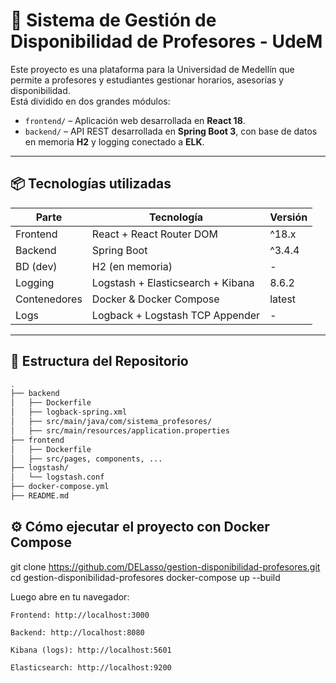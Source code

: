 # 📘 Sistema de Gestión de Disponibilidad de Profesores - UdeM

Este proyecto es una plataforma para la Universidad de Medellín que permite a profesores y estudiantes gestionar horarios, asesorías y disponibilidad.  
Está dividido en dos grandes módulos:

- `frontend/` – Aplicación web desarrollada en **React 18**.
- `backend/` – API REST desarrollada en **Spring Boot 3**, con base de datos en memoria **H2** y logging conectado a **ELK**.

---


## 📦 Tecnologías utilizadas

| Parte       | Tecnología                     | Versión     |
|-------------|--------------------------------|-------------|
| Frontend    | React + React Router DOM       | ^18.x       |
| Backend     | Spring Boot                    | ^3.4.4      |
| BD (dev)    | H2 (en memoria)                | -           |
| Logging     | Logstash + Elasticsearch + Kibana | 8.6.2    |
| Contenedores| Docker & Docker Compose        | latest      |
| Logs        | Logback + Logstash TCP Appender| -           |

---

## 🧩 Estructura del Repositorio

```bash
.
├── backend
│   ├── Dockerfile
│   ├── logback-spring.xml
│   ├── src/main/java/com/sistema_profesores/
│   ├── src/main/resources/application.properties
├── frontend
│   ├── Dockerfile
│   ├── src/pages, components, ...
├── logstash/
│   └── logstash.conf
├── docker-compose.yml
├── README.md
```
## ⚙️ Cómo ejecutar el proyecto con Docker Compose
git clone https://github.com/DELasso/gestion-disponibilidad-profesores.git
cd gestion-disponibilidad-profesores
docker-compose up --build

Luego abre en tu navegador:

    Frontend: http://localhost:3000

    Backend: http://localhost:8080

    Kibana (logs): http://localhost:5601

    Elasticsearch: http://localhost:9200
